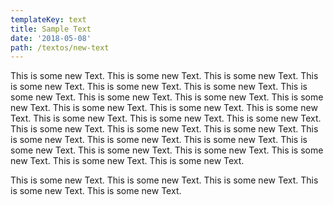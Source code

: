 ```yaml
---
templateKey: text
title: Sample Text
date: '2018-05-08'
path: /textos/new-text
---
```

This is some new Text. This is some new Text. This is some new Text. This is some new Text. This is some new Text. This is some new Text. This is some new Text. This is some new Text. This is some new Text. This is some new Text. This is some new Text. This is some new Text. This is some new Text. This is some new Text. This is some new Text. This is some new Text. 
This is some new Text. This is some new Text. This is some new Text. This is some new Text. This is some new Text. This is some new Text. This is some new Text. This is some new Text. This is some new Text. This is some new Text. This is some new Text. This is some new Text. 

This is some new Text. This is some new Text. This is some new Text. This is some new Text. This is some new Text. 
